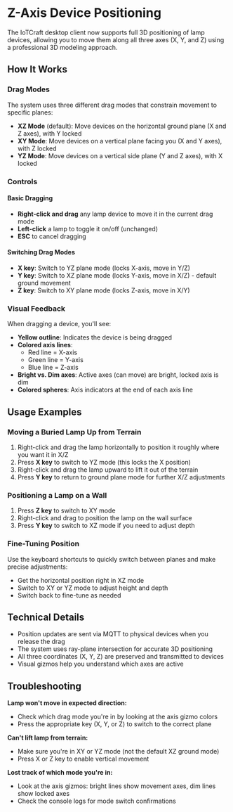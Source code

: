 # Z-Axis Device Positioning

The IoTCraft desktop client now supports full 3D positioning of lamp devices, allowing you to move them along all three axes (X, Y, and Z) using a professional 3D modeling approach.

## How It Works

### Drag Modes

The system uses three different drag modes that constrain movement to specific planes:

- **XZ Mode** (default): Move devices on the horizontal ground plane (X and Z axes), with Y locked
- **XY Mode**: Move devices on a vertical plane facing you (X and Y axes), with Z locked  
- **YZ Mode**: Move devices on a vertical side plane (Y and Z axes), with X locked

### Controls

#### Basic Dragging
- **Right-click and drag** any lamp device to move it in the current drag mode
- **Left-click** a lamp to toggle it on/off (unchanged)
- **ESC** to cancel dragging

#### Switching Drag Modes
- **X key**: Switch to YZ plane mode (locks X-axis, move in Y/Z)
- **Y key**: Switch to XZ plane mode (locks Y-axis, move in X/Z) - default ground movement
- **Z key**: Switch to XY plane mode (locks Z-axis, move in X/Y)

### Visual Feedback

When dragging a device, you'll see:

- **Yellow outline**: Indicates the device is being dragged
- **Colored axis lines**: 
  - Red line = X-axis
  - Green line = Y-axis  
  - Blue line = Z-axis
- **Bright vs. Dim axes**: Active axes (can move) are bright, locked axis is dim
- **Colored spheres**: Axis indicators at the end of each axis line

## Usage Examples

### Moving a Buried Lamp Up from Terrain

1. Right-click and drag the lamp horizontally to position it roughly where you want it in X/Z
2. Press **X key** to switch to YZ mode (this locks the X position)
3. Right-click and drag the lamp upward to lift it out of the terrain
4. Press **Y key** to return to ground plane mode for further X/Z adjustments

### Positioning a Lamp on a Wall

1. Press **Z key** to switch to XY mode
2. Right-click and drag to position the lamp on the wall surface
3. Press **Y key** to switch to XZ mode if you need to adjust depth

### Fine-Tuning Position

Use the keyboard shortcuts to quickly switch between planes and make precise adjustments:
- Get the horizontal position right in XZ mode
- Switch to XY or YZ mode to adjust height and depth
- Switch back to fine-tune as needed

## Technical Details

- Position updates are sent via MQTT to physical devices when you release the drag
- The system uses ray-plane intersection for accurate 3D positioning
- All three coordinates (X, Y, Z) are preserved and transmitted to devices
- Visual gizmos help you understand which axes are active

## Troubleshooting

**Lamp won't move in expected direction:**
- Check which drag mode you're in by looking at the axis gizmo colors
- Press the appropriate key (X, Y, or Z) to switch to the correct plane

**Can't lift lamp from terrain:**
- Make sure you're in XY or YZ mode (not the default XZ ground mode)
- Press X or Z key to enable vertical movement

**Lost track of which mode you're in:**
- Look at the axis gizmos: bright lines show movement axes, dim lines show locked axes
- Check the console logs for mode switch confirmations
